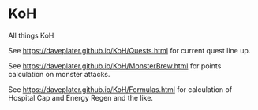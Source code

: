 # KoH
All things KoH


See https://daveplater.github.io/KoH/Quests.html for current quest line up.

See https://daveplater.github.io/KoH/MonsterBrew.html for points calculation on monster attacks.

See https://daveplater.github.io/KoH/Formulas.html for calculation of Hospital Cap and Energy Regen and the like.
